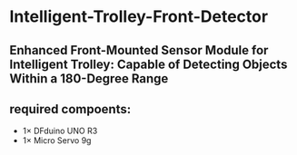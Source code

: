 # Intelligent-Trolley-Front-Detector
Enhanced Front-Mounted Sensor Module for Intelligent Trolley: Capable of Detecting Objects Within a 180-Degree Range
--------

## required compoents:
* 1× DFduino UNO R3
* 1× Micro Servo 9g
